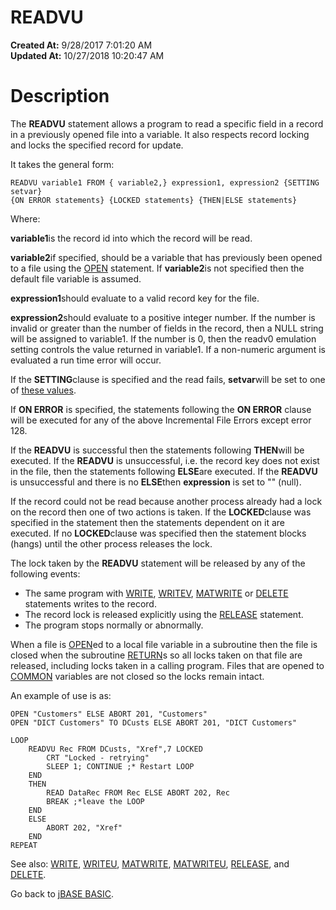 # READVU

**Created At:** 9/28/2017 7:01:20 AM  
**Updated At:** 10/27/2018 10:20:47 AM  


# Description

The **READVU** statement allows a program to read a specific field in a record in a previously opened file into a variable. It also respects record locking and locks the specified record for update.

It takes the general form:

```
READVU variable1 FROM { variable2,} expression1, expression2 {SETTING setvar}
{ON ERROR statements} {LOCKED statements} {THEN|ELSE statements}
```

Where:

**variable1**is the record id into which the record will be read.

**variable2**if specified, should be a variable that has previously been opened to a file using the [OPEN](277537-open) statement. If **variable2**is not specified then the default file variable is assumed.

**expression1**should evaluate to a valid record key for the file.

**expression2**should evaluate to a positive integer number. If the number is invalid or greater than the number of fields in the record, then a NULL string will be assigned to variable1. If the number is 0, then the readv0 emulation setting controls the value returned in variable1. If a non-numeric argument is evaluated a run time error will occur.

If the **SETTING**clause is specified and the read fails, **setvar**will be set to one of [these values](277647-increamental-file-errors).

If **ON ERROR** is specified, the statements following the **ON ERROR** clause will be executed for any of the above Incremental File Errors except error 128.

If the **READVU** is successful then the statements following **THEN**will be executed. If the **READVU** is unsuccessful, i.e. the record key does not exist in the file, then the statements following **ELSE**are executed. If the **READVU** is unsuccessful and there is no **ELSE**then **expression** is set to "" (null).

If the record could not be read because another process already had a lock on the record then one of two actions is taken. If the **LOCKED**clause was specified in the statement then the statements dependent on it are executed. If no **LOCKED**clause was specified then the statement blocks (hangs) until the other process releases the lock.

The lock taken by the **READVU** statement will be released by any of the following events:

- The same program with [WRITE](279568-write), [WRITEV](279574-writev), [MATWRITE](276964-matwrite) or [DELETE](276025-delete) statements writes to the record.
- The record lock is released explicitly using the [RELEASE](278784-release) statement.
- The program stops normally or abnormally.


When a file is [OPEN](277537-open)ed to a local file variable in a subroutine then the file is closed when the subroutine [RETURN](278787-return)s so all locks taken on that file are released, including locks taken in a calling program. Files that are opened to [COMMON](276024-common) variables are not closed so the locks remain intact.

An example of use is as:

```
OPEN "Customers" ELSE ABORT 201, "Customers"
OPEN "DICT Customers" TO DCusts ELSE ABORT 201, "DICT Customers"

LOOP
    READVU Rec FROM DCusts, "Xref",7 LOCKED
        CRT "Locked - retrying"
        SLEEP 1; CONTINUE ;* Restart LOOP
    END
    THEN
        READ DataRec FROM Rec ELSE ABORT 202, Rec
        BREAK ;*leave the LOOP
    END 
    ELSE
        ABORT 202, "Xref"
    END
REPEAT
```



See also: [WRITE](279568-write), [WRITEU](279573-writeu), [MATWRITE](276964-matwrite), [MATWRITEU](276970-matwriteu), [RELEASE](278784-release), and [DELETE](276025-delete).

Go back to [jBASE BASIC](263498-jbase-basic).
